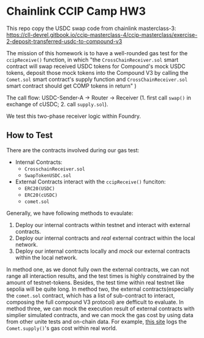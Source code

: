 # Chainlink CCIP Camp HW3 

This repo copy the USDC swap code from chainlink masterclass-3: https://cll-devrel.gitbook.io/ccip-masterclass-4/ccip-masterclass/exercise-2-deposit-transferred-usdc-to-compound-v3

The mission of this homework is to have a well-rounded gas test for the `ccipReceive()` function, in which "the `CrossChainReceiver.sol` smart contract will swap received USDC tokens for Compound's mock USDC tokens, deposit those mock tokens into the Compound V3 by calling the `Comet.sol` smart contract's supply function and `CrossChainReceiver.sol` smart contract should get COMP tokens in return" )

The call flow: USDC-Sender-A -> Router -> Receiver (1. first call `swap()` in exchange of cUSDC; 2. call `supply.sol`).

We test this two-phase receiver logic within Foundry. 

## How to Test 

There are the contracts involved during our gas test: 
- Internal Contracts: 
    - `CrosschainReceiver.sol` 
    - `SwapTokenUSDC.sol` 
- External Contracts interact with the `ccipReceive()` funciton: 
    - `ERC20(USDC)`
    - `ERC20(cUSDC)`
    - `comet.sol`

Generally, we have following methods to evaulate: 
1. Deploy our internal contracts within testnet and interact with external contracts. 
2. Deploy our internal contracts and *real* external contract within the local network. 
3. Deploy our internal contracts locally and *mock* our external contracts within the local network. 

In method one, as we donot fully own the external contracts, we can not range all interaction results, and the test times is highly constrained by the amount of testnet-tokens. Besides, the test time within real testnet like sepolia will be quite long. 
In method two, the external contracts(especially the `comet.sol` contract, which has a list of sub-contract to interact, composing the full compound V3 protocol) are defficult to evaluate. 
In method three, we can mock the execution result of external contracts with simplier simulated contracts, and we can mock the gas cost by using data from other unite tests and on-chain data. For example, [this site](https://etherscan.io/advanced-filter?fadd=0xc3d688b66703497daa19211eedff47f25384cdc3&tadd=0xc3d688b66703497daa19211eedff47f25384cdc3&mtd=0xf2b9fdb8%7eSupply&txntype=2) logs the `Comet.supply()`'s gas cost within real world. 